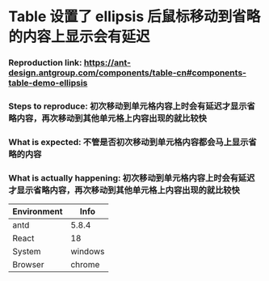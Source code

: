 # Table 设置了 ellipsis 后鼠标移动到省略的内容上显示会有延迟

### Reproduction link: <https://ant-design.antgroup.com/components/table-cn#components-table-demo-ellipsis>

### Steps to reproduce: 初次移动到单元格内容上时会有延迟才显示省略内容，再次移动到其他单元格上内容出现的就比较快

### What is expected: 不管是否初次移动到单元格内容都会马上显示省略的内容

### What is actually happening: 初次移动到单元格内容上时会有延迟才显示省略内容，再次移动到其他单元格上内容出现的就比较快

| Environment | Info    |
| ----------- | ------- |
| antd        | 5.8.4   |
| React       | 18      |
| System      | windows |
| Browser     | chrome  |
